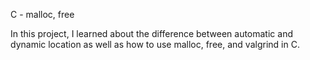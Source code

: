 C - malloc, free

In this project, I learned about the difference between automatic and dynamic location as well as how to use malloc, free, and valgrind in C.
